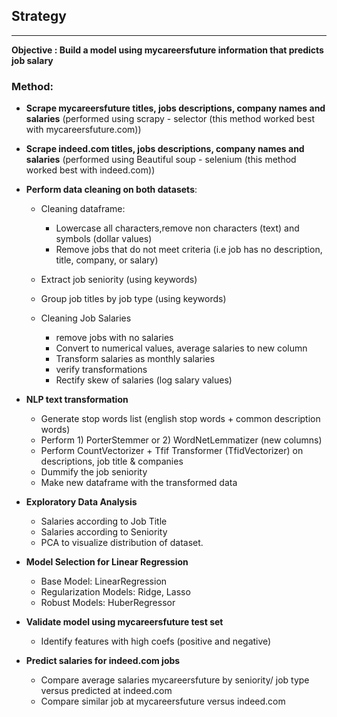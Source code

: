 ## Strategy
--------------
**Objective : Build a model using mycareersfuture information that predicts job salary**

### Method: 
- **Scrape mycareersfuture titles, jobs descriptions, company names and salaries** (performed using scrapy - selector (this method worked best with mycareersfuture.com))

- **Scrape indeed.com titles, jobs descriptions, company names and salaries** (performed using Beautiful soup - selenium (this method worked best with indeed.com))

- **Perform data cleaning on both datasets**:
    - Cleaning dataframe: 
        - Lowercase all characters,remove non characters (text) and symbols (dollar values)
        - Remove jobs that do not meet criteria (i.e job has no description, title, company, or salary)
        
    - Extract job seniority (using keywords)
   
    - Group job titles by job type (using keywords)
    
    - Cleaning Job Salaries 
        - remove jobs with no salaries
        - Convert to numerical values, average salaries to new column
        - Transform salaries as monthly salaries
        - verify transformations
        - Rectify skew of salaries (log salary values)


- **NLP text transformation**
    - Generate stop words list (english stop words + common description words)
    - Perform 1) PorterStemmer or 2) WordNetLemmatizer (new columns)
    - Perform CountVectorizer + Tfif Transformer (TfidVectorizer) on descriptions, job title & companies
    - Dummify the job seniority
    - Make new dataframe with the transformed data
    
    
- **Exploratory Data Analysis**
    - Salaries according to Job Title
    - Salaries according to Seniority
    - PCA to visualize distribution of dataset.  
    
    
- **Model Selection for Linear Regression**
    - Base Model: LinearRegression
    - Regularization Models: Ridge, Lasso
    - Robust Models: HuberRegressor
   

- **Validate model using mycareersfuture test set**
    - Identify features with high coefs (positive and negative)
    
    
- **Predict salaries for indeed.com jobs**
    - Compare average salaries mycareersfuture by seniority/ job type versus predicted at indeed.com
    - Compare similar job at mycareersfuture versus indeed.com

